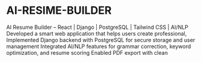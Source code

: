 # AI-RESIME-BUILDER
AI Resume Builder –   React | Django | PostgreSQL | Tailwind CSS | AI/NLP  Developed a smart web application that helps users create professional, Implemented Django backend with PostgreSQL for secure storage and user management Integrated AI/NLP features for grammar correction, keyword optimization, and resume scoring Enabled PDF export with clean
